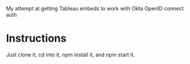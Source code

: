 My attempt at getting Tableau embeds to work with Okta OpenID connect auth

Instructions
==

Just clone it, cd into it, npm install it, and npm start it.
